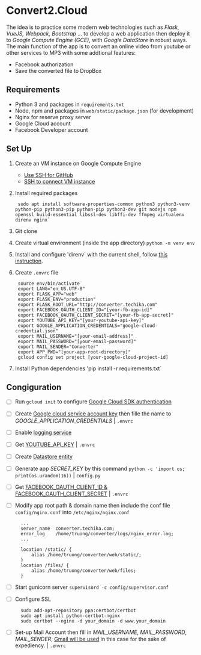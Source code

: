 # Convert2.Cloud

The idea is to practice some modern web technologies such as *Flask, VueJS, Webpack, Bootstrap* ... to develop a web application then deploy it to *Google Compute Engine (GCE)*, with *Google DataStore* in robust ways. The main function of the app is to convert an online video from youtube or other services to MP3 with some addtional features:

* Facebook authorization
* Save the converted file to DropBox

## Requirements

* Python 3 and packages in `requirements.txt`
* Node, npm and packages in `web/static/package.json` (for development)
* Nginx for reserve proxy server
* Google Cloud account
* Facebook Developer account

## Set Up

1. Create an VM instance on Google Compute Engine
   * [Use SSH for GitHub](https://help.github.com/en/github/authenticating-to-github/connecting-to-github-with-ssh)
   * [SSH to connect VM instance](https://docs.microsoft.com/en-us/azure/virtual-machines/linux/create-ssh-keys-detailed)
2. Install required packages

        sudo apt install software-properties-common python3 python3-venv python-pip python3-pip python-pip python3-dev git nodejs npm openssl build-essential libssl-dev libffi-dev ffmpeg virtualenv direnv nginx`

3. Git clone
4. Create virtual environment (inside the app directory) `python -m venv env`
5. Install and configure 'direnv` with the current shell, follow [this instruction](https://direnv.net/docs/hook.html).
6. Create `.envrc` file

        source env/bin/activate
        export LANG="en_US.UTF-8"
        export FLASK_APP="web"
        export FLASK_ENV="production"
        export FLASK_ROOT_URL="http://converter.techika.com"
        export FACEBOOK_OAUTH_CLIENT_ID="[your-fb-app-id]"
        export FACEBOOK_OAUTH_CLIENT_SECRET="[your-fb-app-secret]"
        export YOUTUBE_API_KEY="[your-youtube-api-key]"
        export GOOGLE_APPLICATION_CREDENTIALS="google-cloud-credential.json"
        export MAIL_USERNAME="[your-email-address]"
        export MAIL_PASSWORD="[your-email-password]"
        export MAIL_SENDER="Converter"
        export APP_PWD="[your-app-root-directory]"
        gcloud config set project [your-google-cloud-project-id]

7. Install Python dependencies 'pip install -r requirements.txt`

## Congiguration

* [ ] Run `gcloud init` to configure [Google Cloud SDK authentication](https://cloud.google.com/sdk/docs/authorizing)
* [ ] Create [Google cloud service account key](https://console.cloud.google.com/apis/credentials/serviceaccountkey) then fille the name to *GOOGLE_APPLICATION_CREDENTIALS* | `.envrc`
* [ ] Enable [logging service](https://console.developers.google.com/apis/api/logging.googleapis.com/overview?project=528683999125)
* [ ] Get [YOUTUBE_API_KEY](https://developers.google.com/youtube/v3/getting-started) | `.envrc`
* [ ] Create [Datastore entity](https://console.cloud.google.com/datastore/welcome)
* [ ] Generate app *SECRET_KEY* by this command `python -c 'import os; print(os.urandom(16))` | `config.py`
* [ ] Get [FACEBOOK_OAUTH_CLIENT_ID & FACEBOOK_OAUTH_CLIENT_SECRET](https://developers.facebook.com/) | `.envrc`
* [ ] Modify app root path & domain name then include the conf file `config/nginx.conf` into `/etc/nginx/nginx.conf`

        ...
        server_name  converter.techika.com;
        error_log    /home/truong/converter/logs/nginx_error.log;
        ...

        location /static/ {
            alias /home/truong/converter/web/static/;
        }
        location /files/ {
            alias /home/truong/converter/web/files;
        }  

* [ ] Start gunicorn server `supervisord -c config/supervisor.conf`
* [ ] Configure SSL
  
        sudo add-apt-repository ppa:certbot/certbot
        sudo apt install python-certbot-nginx
        sudo certbot --nginx -d your_domain -d www.your_domain

* [ ] Set-up Mail Account then fill in *MAIL_USERNAME*, *MAIL_PASSWORD*, *MAIL_SENDER*, [Gmail will be used](https://support.google.com/mail/answer/185833?hl=en) in this case for the sake of expediency. | `.envrc`
